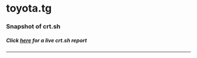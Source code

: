 # toyota.tg
### Snapshot of crt.sh
##### Click [here](https://crt.sh/?q=96E161CA9E355064D3A92D877F2EC3E41F780089A715798734D2CE332FA26189) for a live crt.sh report

---
